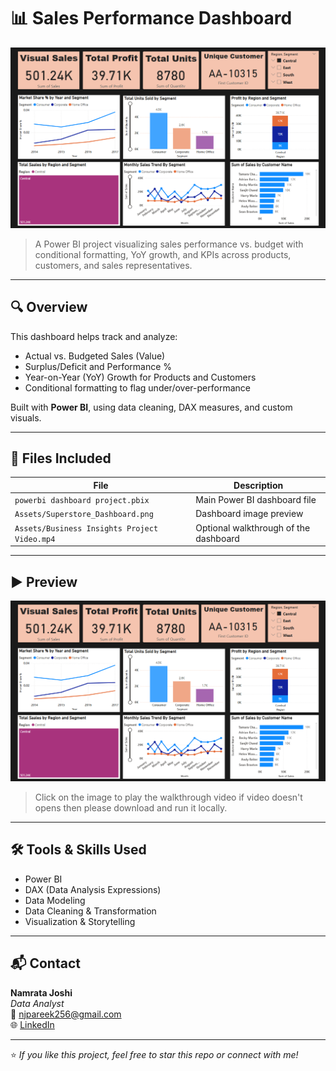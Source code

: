 # 📊 Sales Performance Dashboard

![Dashboard Screenshot](Assets/Superstore_Dashboard.png)

> A Power BI project visualizing sales performance vs. budget with conditional formatting, YoY growth, and KPIs across products, customers, and sales representatives.

---

## 🔍 Overview

This dashboard helps track and analyze:
- Actual vs. Budgeted Sales (Value)
- Surplus/Deficit and Performance %
- Year-on-Year (YoY) Growth for Products and Customers
- Conditional formatting to flag under/over-performance

Built with **Power BI**, using data cleaning, DAX measures, and custom visuals.

---

## 📁 Files Included

| File | Description |
|------|-------------|
| `powerbi dashboard project.pbix` | Main Power BI dashboard file |
| `Assets/Superstore_Dashboard.png` | Dashboard image preview |
| `Assets/Business Insights Project Video.mp4` | Optional walkthrough of the dashboard |


---

## ▶️ Preview

[![Watch the demo](Assets/Superstore_Dashboard.png)](Assets/Superstore_Project.mp4)

> Click on the image to play the walkthrough video if video doesn't opens then please download and run it locally.

---

## 🛠 Tools & Skills Used

- Power BI
- DAX (Data Analysis Expressions)
- Data Modeling
- Data Cleaning & Transformation
- Visualization & Storytelling

---

## 📬 Contact

**Namrata Joshi**  
_Data Analyst_  
📧 njpareek256@gmail.com  
🌐 [LinkedIn](https://www.linkedin.com/in/namrata-pareek-3415b521b/)

---

⭐ _If you like this project, feel free to star this repo or connect with me!_
